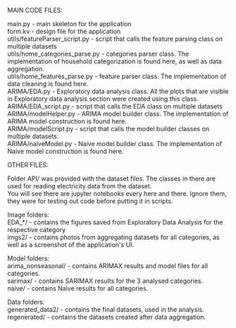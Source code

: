 MAIN CODE FILES:

main.py - main skeleton for the application\
form.kv - design file for the application\
utils/featureParser_script.py - script that calls the feature parsing class on multiple datasets\
utils/home_categories_parse.py - categories parser class. The implementation of household categorization is found here, as well as data aggregation.\
utils/home_features_parse.py - feature parser class. The implementation of data cleaning is found here.\
ARIMA/EDA.py - Exploratory data analysis class. All the plots that are visible in Exploratory data analysis section were created using this class.\
ARIMA/EDA_script.py - script that calls the EDA class on multiple datasets\
ARIMA/modelHelper.py - ARIMA model builder class. The implementation of ARIMA model construction is found here.\
ARIMA/modelScript.py - script that calls the model builder classes on multiple datasets.\
ARIMA/naiveModel.py - Naive model builder class. The implementation of Naive model construction is found here.


OTHER FILES:

Folder API/ was provided with the dataset files. The classes in there are used for reading electricity data from the dataset.\
You will see there are jupyter notebooks every here and there. Ignore them, they were for testing out code before putting it in scripts.

Image folders:\
EDA_*/ - contains the figures saved from Exploratory Data Analysis for the respective category\
imgs2/ - contains photos from aggregating datasets for all categories, as well as a screenshot of the application's UI.


Model folders:\
arima_nonseasonal/ - contains ARIMAX results and model files for all categories.\
sarimax/ - contains SARIMAX results for the 3 analysed categories.\
naive/ - contains Naive results for all categories.

Data folders:\
generated_data2/ - contains the final datasets, used in the analysis.\
regenerated/ - contains the datasets created after data aggregation.
